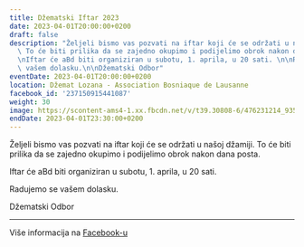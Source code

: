 ```yaml
---
title: Džematski Iftar 2023
date: 2023-04-01T20:00:00+0200
draft: false
description: "Željeli bismo vas pozvati na iftar koji će se održati u našoj džamiji.\
  \ To će biti prilika da se zajedno okupimo i podijelimo obrok nakon dana posta.\n\
  \nIftar će aBd biti organiziran u subotu, 1. aprila, u 20 sati. \n\nRadujemo se\
  \ vašem dolasku.\n\nDžematski Odbor"
eventDate: 2023-04-01T20:00:00+0200
location: Džemat Lozana - Association Bosniaque de Lausanne
facebook_id: '237150915441087'
weight: 30
image: https://scontent-ams4-1.xx.fbcdn.net/v/t39.30808-6/476231214_935500385377228_3500090740640109385_n.jpg?_nc_cat=101&ccb=1-7&_nc_sid=9e60e4&_nc_ohc=wn_g1xsWNKEQ7kNvwEd-XFy&_nc_oc=Adkwec-LvQSb-4b-ouCzJ7JHdRQpVIfJ94CvO-oFCh6OzCi3sFjkPucG1VDuEvMSOLI&_nc_zt=23&_nc_ht=scontent-ams4-1.xx&edm=ABTKTjYEAAAA&_nc_gid=7gVylCqO9sCn9P5njHn0lQ&oh=00_AfOkPTF5Y8ir49PDg8wSaNqD952l1GQxTezoVWdUK2BXUg&oe=684D7CDA
endDate: 2023-04-01T23:30:00+0200
---
```


Željeli bismo vas pozvati na iftar koji će se održati u našoj džamiji. To će biti prilika da se zajedno okupimo i podijelimo obrok nakon dana posta.

Iftar će aBd biti organiziran u subotu, 1. aprila, u 20 sati. 

Radujemo se vašem dolasku.

Džematski Odbor

---

Više informacija na [Facebook-u](https://facebook.com/events/237150915441087)